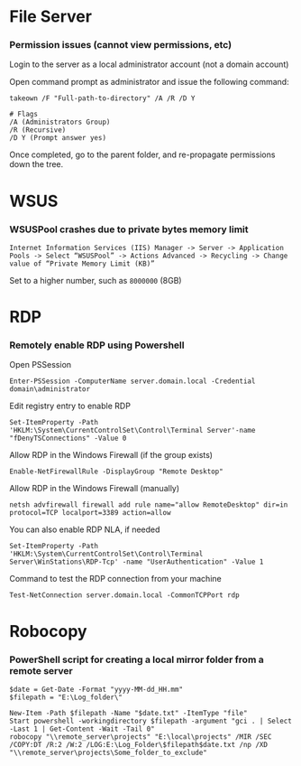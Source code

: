# File Server

### Permission issues (cannot view permissions, etc)

Login to the server as a local administrator account (not a domain account)

Open command prompt as administrator and issue the following command:

```
takeown /F "Full-path-to-directory" /A /R /D Y
```

```
# Flags
/A (Administrators Group)
/R (Recursive)
/D Y (Prompt answer yes)
```

Once completed, go to the parent folder, and re-propagate permissions down the tree.

# WSUS

### WSUSPool crashes due to private bytes memory limit

```
Internet Information Services (IIS) Manager -> Server -> Application Pools -> Select “WSUSPool” -> Actions Advanced -> Recycling -> Change value of “Private Memory Limit (KB)”
```

Set to a higher number, such as `8000000` (8GB)

# RDP

### Remotely enable RDP using Powershell

Open PSSession

```
Enter-PSSession -ComputerName server.domain.local -Credential domain\administrator
```

Edit registry entry to enable RDP

```
Set-ItemProperty -Path 'HKLM:\System\CurrentControlSet\Control\Terminal Server'-name "fDenyTSConnections" -Value 0
```

Allow RDP in the Windows Firewall (if the group exists)

```
Enable-NetFirewallRule -DisplayGroup "Remote Desktop"
```

Allow RDP in the Windows Firewall (manually)

```
netsh advfirewall firewall add rule name="allow RemoteDesktop" dir=in protocol=TCP localport=3389 action=allow
```

You can also enable RDP NLA, if needed

```
Set-ItemProperty -Path 'HKLM:\System\CurrentControlSet\Control\Terminal Server\WinStations\RDP-Tcp' -name "UserAuthentication" -Value 1
```

Command to test the RDP connection from your machine

```
Test-NetConnection server.domain.local -CommonTCPPort rdp
```

# Robocopy

### PowerShell script for creating a local mirror folder from a remote server

```
$date = Get-Date -Format "yyyy-MM-dd_HH.mm"
$filepath = "E:\Log_folder\"

New-Item -Path $filepath -Name "$date.txt" -ItemType "file"
Start powershell -workingdirectory $filepath -argument "gci . | Select -Last 1 | Get-Content -Wait -Tail 0"
robocopy "\\remote_server\projects" "E:\local\projects" /MIR /SEC /COPY:DT /R:2 /W:2 /LOG:E:\Log_Folder\$filepath$date.txt /np /XD "\\remote_server\projects\Some_folder_to_exclude"
```
